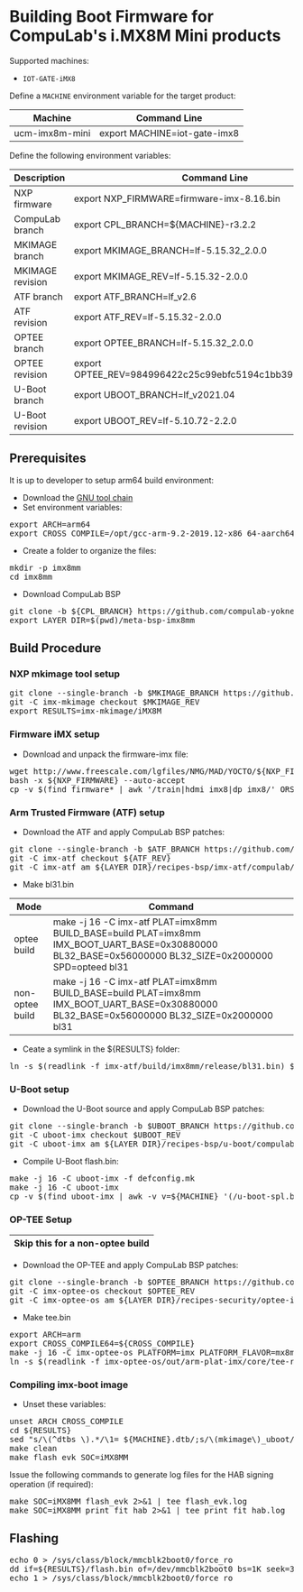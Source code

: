 # Building Boot Firmware for CompuLab's i.MX8M Mini products

Supported machines:

* `IOT-GATE-iMX8`

Define a `MACHINE` environment variable for the target product:

|Machine|Command Line|
|---|---|
|ucm-imx8m-mini|export MACHINE=iot-gate-imx8

Define the following environment variables:

|Description|Command Line|
|---|---|
|NXP firmware|export NXP_FIRMWARE=firmware-imx-8.16.bin|
|CompuLab branch|export CPL_BRANCH=${MACHINE}-r3.2.2|
|MKIMAGE branch|export MKIMAGE_BRANCH=lf-5.15.32_2.0.0|
|MKIMAGE revision|export MKIMAGE_REV=lf-5.15.32-2.0.0|
|ATF branch|export ATF_BRANCH=lf_v2.6|
|ATF revision|export ATF_REV=lf-5.15.32-2.0.0|
|OPTEE branch|export OPTEE_BRANCH=lf-5.15.32_2.0.0|
|OPTEE revision|export OPTEE_REV=984996422c25c99ebfc5194c1bb393028605bb0c|
|U-Boot branch|export UBOOT_BRANCH=lf_v2021.04|
|U-Boot revision|export UBOOT_REV=lf-5.10.72-2.2.0|

## Prerequisites
It is up to developer to setup arm64 build environment:
* Download the [GNU tool chain](https://github.com/compulab-yokneam/meta-bsp-imx8mm/blob/iot-gate-imx8_r3.2/Documentation/toolchain.md)
* Set environment variables:
<pre>
export ARCH=arm64
export CROSS_COMPILE=/opt/gcc-arm-9.2-2019.12-x86_64-aarch64-none-linux-gnu/bin/aarch64-none-linux-gnu-
</pre>
* Create a folder to organize the files:
<pre>
mkdir -p imx8mm
cd imx8mm 
</pre>

* Download CompuLab BSP
<pre>
git clone -b ${CPL_BRANCH} https://github.com/compulab-yokneam/meta-bsp-imx8mm.git
export LAYER_DIR=$(pwd)/meta-bsp-imx8mm
</pre>

## Build Procedure
### NXP mkimage tool setup
<pre>
git clone --single-branch -b $MKIMAGE_BRANCH https://github.com/nxp-imx/imx-mkimage.git
git -C imx-mkimage checkout $MKIMAGE_REV
export RESULTS=imx-mkimage/iMX8M
</pre>

### Firmware iMX setup
* Download and unpack the firmware-imx file:
<pre>
wget http://www.freescale.com/lgfiles/NMG/MAD/YOCTO/${NXP_FIRMWARE}
bash -x ${NXP_FIRMWARE} --auto-accept
cp -v $(find firmware* | awk '/train|hdmi_imx8|dp_imx8/' ORS=" ") ${RESULTS}/
</pre>

### Arm Trusted Firmware (ATF) setup
* Download the ATF and apply CompuLab BSP patches:
<pre>
git clone --single-branch -b $ATF_BRANCH https://github.com/nxp-imx/imx-atf.git
git -C imx-atf checkout ${ATF_REV}
git -C imx-atf am ${LAYER_DIR}/recipes-bsp/imx-atf/compulab/imx8mm/*.patch
</pre>
* Make bl31.bin

|Mode |Command
|---|---|
|optee build|make -j 16 -C imx-atf PLAT=imx8mm BUILD_BASE=build PLAT=imx8mm IMX_BOOT_UART_BASE=0x30880000 BL32_BASE=0x56000000 BL32_SIZE=0x2000000 SPD=opteed bl31
|non-optee build|make -j 16 -C imx-atf PLAT=imx8mm BUILD_BASE=build PLAT=imx8mm IMX_BOOT_UART_BASE=0x30880000 BL32_BASE=0x56000000 BL32_SIZE=0x2000000 bl31

* Ceate a symlink in the ${RESULTS} folder:
<pre>
ln -s $(readlink -f imx-atf/build/imx8mm/release/bl31.bin) ${RESULTS}/
</pre>

### U-Boot setup
* Download the U-Boot source and apply CompuLab BSP patches:
<pre>
git clone --single-branch -b $UBOOT_BRANCH https://github.com/nxp-imx/uboot-imx.git
git -C uboot-imx checkout $UBOOT_REV
git -C uboot-imx am ${LAYER_DIR}/recipes-bsp/u-boot/compulab/imx8mm/*.patch
</pre>
* Compile U-Boot flash.bin:
<pre>
make -j 16 -C uboot-imx -f defconfig.mk
make -j 16 -C uboot-imx
cp -v $(find uboot-imx | awk -v v=${MACHINE} '(/u-boot-spl.bin$|u-boot.bin$|u-boot-nodtb.bin$|tools\/mkimage$/)||($0~v".dtb$")' ORS=" ") ${RESULTS}/
</pre>

### OP-TEE Setup
| Skip this for a non-optee build |
| --- |

* Download the OP-TEE and apply CompuLab BSP patches:
<pre>
git clone --single-branch -b $OPTEE_BRANCH https://github.com/nxp-imx/imx-optee-os
git -C imx-optee-os checkout $OPTEE_REV
git -C imx-optee-os am ${LAYER_DIR}/recipes-security/optee-imx/compulab/imx8mm/*.patch
</pre>
* Make tee.bin
<pre>
export ARCH=arm
export CROSS_COMPILE64=${CROSS_COMPILE}
make -j 16 -C imx-optee-os PLATFORM=imx PLATFORM_FLAVOR=mx8mm_cl_iot_gate
ln -s $(readlink -f imx-optee-os/out/arm-plat-imx/core/tee-raw.bin) ${RESULTS}/tee.bin
</pre>

### Compiling imx-boot image
* Unset these variables:
<pre>
unset ARCH CROSS_COMPILE
cd ${RESULTS}
sed "s/\(^dtbs \).*/\1= ${MACHINE}.dtb/;s/\(mkimage\)_uboot/\1/;s/\(^TEE_LOAD_ADDR \).*/\1= 0x56000000/g" soc.mak > Makefile
make clean
make flash_evk SOC=iMX8MM
</pre>
Issue the following commands to generate log files for the HAB signing operation (if required):
<pre>
make SOC=iMX8MM flash_evk 2>&1 | tee flash_evk.log
make SOC=iMX8MM print_fit_hab 2>&1 | tee print_fit_hab.log
</pre>
## Flashing
<pre>
echo 0 > /sys/class/block/mmcblk2boot0/force_ro
dd if=${RESULTS}/flash.bin of=/dev/mmcblk2boot0 bs=1K seek=33 status=progress
echo 1 > /sys/class/block/mmcblk2boot0/force_ro
</pre>

